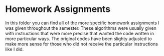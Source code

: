 # Homework Assignments
In this folder you can find all of the more specific homework assignments I was given throughout the semester. These algorithms were usually given with instructions that were more precise that wanted the code written in more particular ways. The original codes have been slighty adjusted to make more sense for those who did not receive the particular instructions like I did.
